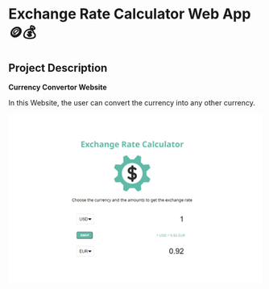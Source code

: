 # Exchange Rate Calculator Web App 🪙💰

## Project Description

**Currency Convertor Website**

In this Website, the user can convert the currency into any other currency.

![Website Preview](PreviewImage.png)
